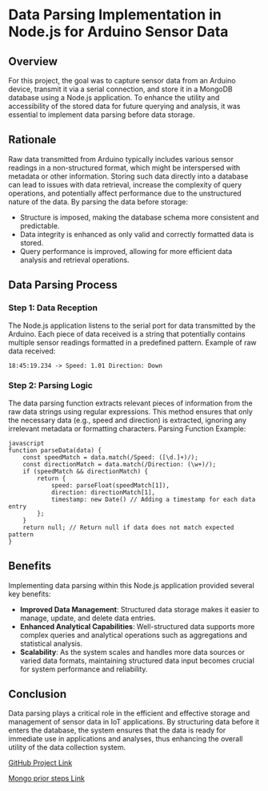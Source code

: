 # Data Parsing Implementation in Node.js for Arduino Sensor Data

## Overview

For this project, the goal was to capture sensor data from an Arduino device, transmit it via a serial connection, and store it in a MongoDB database using a Node.js application. To enhance the utility and accessibility of the stored data for future querying and analysis, it was essential to implement data parsing before data storage.

## Rationale

Raw data transmitted from Arduino typically includes various sensor readings in a non-structured format, which might be interspersed with metadata or other information. Storing such data directly into a database can lead to issues with data retrieval, increase the complexity of query operations, and potentially affect performance due to the unstructured nature of the data. By parsing the data before storage:

- Structure is imposed, making the database schema more consistent and predictable.
- Data integrity is enhanced as only valid and correctly formatted data is stored.
- Query performance is improved, allowing for more efficient data analysis and retrieval operations.

## Data Parsing Process

### Step 1: Data Reception

The Node.js application listens to the serial port for data transmitted by the Arduino. Each piece of data received is a string that potentially contains multiple sensor readings formatted in a predefined pattern.
Example of raw data received:

```text
18:45:19.234 -> Speed: 1.01 Direction: Down
```

### Step 2: Parsing Logic

The data parsing function extracts relevant pieces of information from the raw data strings using regular expressions. This method ensures that only the necessary data (e.g., speed and direction) is extracted, ignoring any irrelevant metadata or formatting characters.
Parsing Function Example:

```
javascript
function parseData(data) {
    const speedMatch = data.match(/Speed: ([\d.]+)/);
    const directionMatch = data.match(/Direction: (\w+)/);
    if (speedMatch && directionMatch) {
        return {
            speed: parseFloat(speedMatch[1]),
            direction: directionMatch[1],
            timestamp: new Date() // Adding a timestamp for each data entry
        };
    }
    return null; // Return null if data does not match expected pattern
}

```

## Benefits

Implementing data parsing within this Node.js application provided several key benefits:

- **Improved Data Management**: Structured data storage makes it easier to manage, update, and delete data entries.
- **Enhanced Analytical Capabilities**: Well-structured data supports more complex queries and analytical operations such as aggregations and statistical analysis.
- **Scalability**: As the system scales and handles more data sources or varied data formats, maintaining structured data input becomes crucial for system performance and reliability.

## Conclusion

Data parsing plays a critical role in the efficient and effective storage and management of sensor data in IoT applications. By structuring data before it enters the database, the system ensures that the data is ready for immediate use in applications and analyses, thus enhancing the overall utility of the data collection system.

[GitHub Project Link](https://github.com/Bhumika-Chauhan09/redback-orion/blob/main/csv.js)


[Mongo prior steps Link](https://drive.google.com/file/d/1Oz2dcAg6w2c4dPY5FORJOHEOjJ0Ecvb1/view?usp=drive_link)